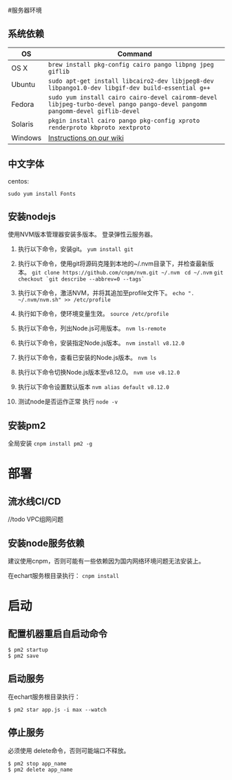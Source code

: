 #服务器环境

## 系统依赖
OS | Command
----- | -----
OS X | `brew install pkg-config cairo pango libpng jpeg giflib`
Ubuntu | `sudo apt-get install libcairo2-dev libjpeg8-dev libpango1.0-dev libgif-dev build-essential g++`
Fedora | `sudo yum install cairo cairo-devel cairomm-devel libjpeg-turbo-devel pango pango-devel pangomm pangomm-devel giflib-devel`
Solaris | `pkgin install cairo pango pkg-config xproto renderproto kbproto xextproto`
Windows | [Instructions on our wiki](https://github.com/Automattic/node-canvas/wiki/Installation---Windows)

## 中文字体

centos:

`sudo yum install Fonts`

## 安装nodejs

使用NVM版本管理器安装多版本。
登录弹性云服务器。

1. 执行以下命令，安装git。
`yum install git`

2. 执行以下命令，使用git将源码克隆到本地的~/.nvm目录下，并检查最新版本。
`git clone https://github.com/cnpm/nvm.git ~/.nvm `
`cd ~/.nvm`
``git checkout `git describe --abbrev=0 --tags` ``

1. 执行以下命令，激活NVM，并将其追加至profile文件下。
`echo ". ~/.nvm/nvm.sh" >> /etc/profile`

4. 执行如下命令，使环境变量生效。
`source /etc/profile`

5. 执行以下命令，列出Node.js可用版本。
`nvm ls-remote`

6. 执行以下命令，安装指定Node.js版本。
`nvm install v8.12.0`

7. 执行以下命令，查看已安装的Node.js版本。
`nvm ls`

8. 执行以下命令切换Node.js版本至v8.12.0。
`nvm use v8.12.0`

9. 执行以下命令设置默认版本
`nvm alias default v8.12.0`

10. 测试node是否运作正常
    执行 `node -v`

## 安装pm2

全局安装
`cnpm install pm2 -g`

# 部署

## 流水线CI/CD

//todo VPC组网问题

## 安装node服务依赖
建议使用cnpm，否则可能有一些依赖因为国内网络环境问题无法安装上。

在echart服务根目录执行：
`cnpm install`

# 启动

## 配置机器重启自启动命令

```
$ pm2 startup
$ pm2 save
```
## 启动服务

在echart服务根目录执行：

```
$ pm2 star app.js -i max --watch
```

## 停止服务
必须使用 delete命令，否则可能端口不释放。
```
$ pm2 stop app_name
$ pm2 delete app_name
```